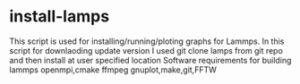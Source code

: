 # install-lamps 
This script is used  for installing/running/ploting graphs for Lammps.
In this script for downlaoding update version I used git clone lamps from git repo and then install at user specified location
Software requirements for building lammps
openmpi,cmake ffmpeg gnuplot,make,git,FFTW

